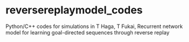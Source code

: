# reversereplaymodel_codes
Python/C++ codes for simulations in T Haga, T Fukai, Recurrent network model for learning goal-directed sequences through reverse replay
